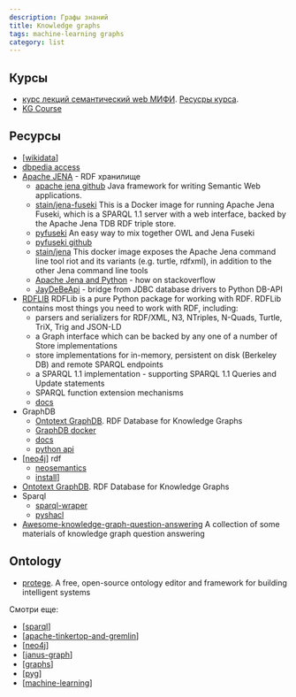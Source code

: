 ```yaml
---
description: Графы знаний
title: Knowledge graphs
tags: machine-learning graphs
category: list
---
```

## Курсы

- [курс лекций семантический web МИФИ](https://www.youtube.com/channel/UCTUhNxKRFtOHIW9ytAHbSDA/videos). [Ресусры курса](http://env-8380827.jelastic.regruhosting.ru/index_x.html).
- [KG Course](https://www.youtube.com/playlist?list=PLlmfdv64-P33ROIzuATAWEp0V1jMXAoj_)

## Ресурсы

- [[wikidata]]
- [dbpedia access](http://wikidata.dbpedia.org/OnlineAccess)
- [Apache JENA](https://jena.apache.org/) - RDF хранилище
  - [apache jena github](https://github.com/apache/jena) Java framework for writing Semantic Web applications.
  - [stain/jena-fuseki](https://hub.docker.com/r/stain/jena-fuseki) This is a Docker image for running Apache Jena Fuseki, which is a SPARQL 1.1 server with a web interface, backed by the Apache Jena TDB RDF triple store.
  - [pyfuseki](https://yubincloud.github.io/pyfuseki/) An easy way to mix together OWL and Jena Fuseki
  - [pyfuseki github](https://github.com/yubinCloud/pyfuseki)
  - [stain/jena](https://hub.docker.com/r/stain/jena) This docker image exposes the Apache Jena command line tool riot and its variants (e.g. turtle, rdfxml), in addition to the other Jena command line tools
  - [Apache Jena and Python](https://stackoverflow.com/questions/52948493/apache-jena-and-python) - how on stackoverflow
  - [JayDeBeApi](https://github.com/baztian/jaydebeapi) - bridge from JDBC database drivers to Python DB-API
- [RDFLIB](https://github.com/RDFLib/rdflib) RDFLib is a pure Python package for working with RDF. RDFLib contains most things you need to work with RDF, including:
  - parsers and serializers for RDF/XML, N3, NTriples, N-Quads, Turtle, TriX, Trig and JSON-LD
  - a Graph interface which can be backed by any one of a number of Store implementations
  - store implementations for in-memory, persistent on disk (Berkeley DB) and remote SPARQL endpoints
  - a SPARQL 1.1 implementation - supporting SPARQL 1.1 Queries and Update statements
  - SPARQL function extension mechanisms
  - [docs](https://rdflib.readthedocs.io/en/stable/)
- GraphDB
  - [Ontotext GraphDB](https://www.ontotext.com/products/graphdb/?ref=menu). RDF Database for Knowledge Graphs
  - [GraphDB docker](https://hub.docker.com/r/ontotext/graphdb/)
  - [docs](https://graphdb.ontotext.com/documentation/10.0/index.html)
  - [python api](https://github.com/patzomir/graphdb-python-api)
- [[neo4j]] rdf
  - [neosemantics](https://neo4j.com/labs/neosemantics/)
  - [install](https://neo4j.com/labs/neosemantics/installation/)]
- [Ontotext GraphDB](https://www.ontotext.com/products/graphdb/?ref=menu). RDF Database for Knowledge Graphs
- Sparql
  - [sparql-wraper](https://sparqlwrapper.readthedocs.io/en/stable/)
  - [pyshacl](https://github.com/RDFLib/pySHACL)
- [Awesome-knowledge-graph-question-answering](https://github.com/BshoterJ/awesome-kgqa) A collection of some materials of knowledge graph question answering

## Ontology

- [protege](https://protege.stanford.edu/). A free, open-source ontology editor and framework for building intelligent systems

Смотри еще:

- [[sparql]]
- [[apache-tinkertop-and-gremlin]]
- [[neo4j]]
- [[janus-graph]]
- [[graphs]]
- [[pyg]]
- [[machine-learning]]

[//begin]: # "Autogenerated link references for markdown compatibility"
[wikidata]: wikidata "Wikidata"
[neo4j]: ../notes/neo4j "Neo4j graph data base"
[sparql]: ../notes/sparql "SPARQL"
[apache-tinkertop-and-gremlin]: ../notes/apache-tinkertop-and-gremlin "Apache TinkerPop and Gremlin"
[neo4j]: ../notes/neo4j "Neo4j graph data base"
[janus-graph]: ../notes/janus-graph "Janus Graph"
[graphs]: graphs "Machine learning with graphs"
[pyg]: ../notes/pyg "Pytorch geometric"
[machine-learning]: machine-learning "Алгоритмы машинного обучения"
[//end]: # "Autogenerated link references"